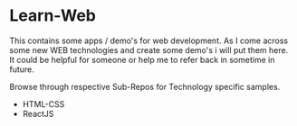 # Learn-Web

This contains some apps / demo's for web development. As I come across some new WEB technologies and create some demo's i will put them here.
It could be helpful for someone or help me to refer back in sometime in future.

Browse through respective Sub-Repos for Technology specific samples.

- HTML-CSS
- ReactJS
